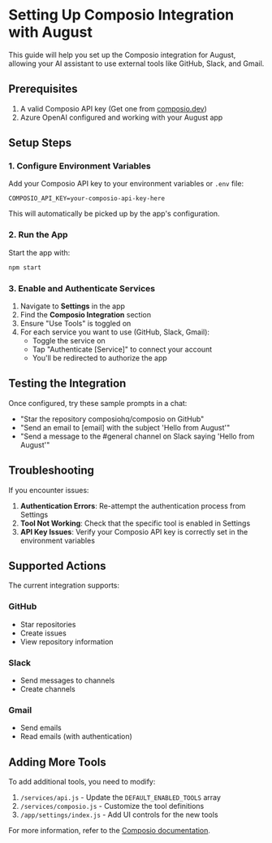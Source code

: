 # Setting Up Composio Integration with August

This guide will help you set up the Composio integration for August, allowing your AI assistant to use external tools like GitHub, Slack, and Gmail.

## Prerequisites

1. A valid Composio API key (Get one from [composio.dev](https://composio.dev))
2. Azure OpenAI configured and working with your August app

## Setup Steps

### 1. Configure Environment Variables

Add your Composio API key to your environment variables or `.env` file:

```
COMPOSIO_API_KEY=your-composio-api-key-here
```

This will automatically be picked up by the app's configuration.

### 2. Run the App

Start the app with:

```bash
npm start
```

### 3. Enable and Authenticate Services

1. Navigate to **Settings** in the app
2. Find the **Composio Integration** section
3. Ensure "Use Tools" is toggled on
4. For each service you want to use (GitHub, Slack, Gmail):
   - Toggle the service on
   - Tap "Authenticate [Service]" to connect your account
   - You'll be redirected to authorize the app

## Testing the Integration

Once configured, try these sample prompts in a chat:

- "Star the repository composiohq/composio on GitHub"
- "Send an email to [email] with the subject 'Hello from August'"
- "Send a message to the #general channel on Slack saying 'Hello from August'"

## Troubleshooting

If you encounter issues:

1. **Authentication Errors**: Re-attempt the authentication process from Settings
2. **Tool Not Working**: Check that the specific tool is enabled in Settings
3. **API Key Issues**: Verify your Composio API key is correctly set in the environment variables

## Supported Actions

The current integration supports:

### GitHub
- Star repositories
- Create issues
- View repository information

### Slack
- Send messages to channels
- Create channels

### Gmail
- Send emails
- Read emails (with authentication)

## Adding More Tools

To add additional tools, you need to modify:

1. `/services/api.js` - Update the `DEFAULT_ENABLED_TOOLS` array
2. `/services/composio.js` - Customize the tool definitions
3. `/app/settings/index.js` - Add UI controls for the new tools

For more information, refer to the [Composio documentation](/August/composio_docs.md).